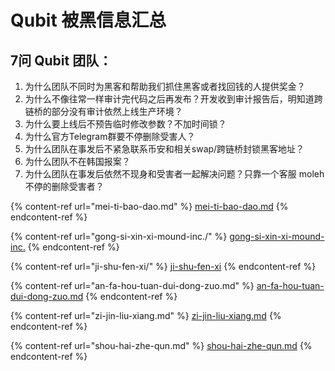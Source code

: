 # Qubit 被黑信息汇总

## 7问 Qubit 团队：

1. 为什么团队不同时为黑客和帮助我们抓住黑客或者找回钱的人提供奖金？
2. 为什么不像往常一样审计完代码之后再发布？开发收到审计报告后，明知道跨链桥的部分没有审计依然上线生产环境？
3. 为什么要上线后不预告临时修改参数？不加时间锁？
4. 为什么官方Telegram群要不停删除受害人？
5. 为什么团队在事发后不紧急联系币安和相关swap/跨链桥封锁黑客地址？
6. 为什么团队不在韩国报案？
7. 为什么团队在事发后依然不现身和受害者一起解决问题？只靠一个客服 moleh 不停的删除受害者？







{% content-ref url="mei-ti-bao-dao.md" %}
[mei-ti-bao-dao.md](mei-ti-bao-dao.md)
{% endcontent-ref %}

{% content-ref url="gong-si-xin-xi-mound-inc./" %}
[gong-si-xin-xi-mound-inc.](gong-si-xin-xi-mound-inc./)
{% endcontent-ref %}

{% content-ref url="ji-shu-fen-xi/" %}
[ji-shu-fen-xi](ji-shu-fen-xi/)
{% endcontent-ref %}

{% content-ref url="an-fa-hou-tuan-dui-dong-zuo.md" %}
[an-fa-hou-tuan-dui-dong-zuo.md](an-fa-hou-tuan-dui-dong-zuo.md)
{% endcontent-ref %}

{% content-ref url="zi-jin-liu-xiang.md" %}
[zi-jin-liu-xiang.md](zi-jin-liu-xiang.md)
{% endcontent-ref %}

{% content-ref url="shou-hai-zhe-qun.md" %}
[shou-hai-zhe-qun.md](shou-hai-zhe-qun.md)
{% endcontent-ref %}
